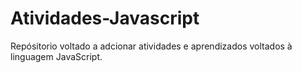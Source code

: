 # Atividades-Javascript
Repósitorio voltado a adcionar atividades e aprendizados voltados à linguagem JavaScript.
